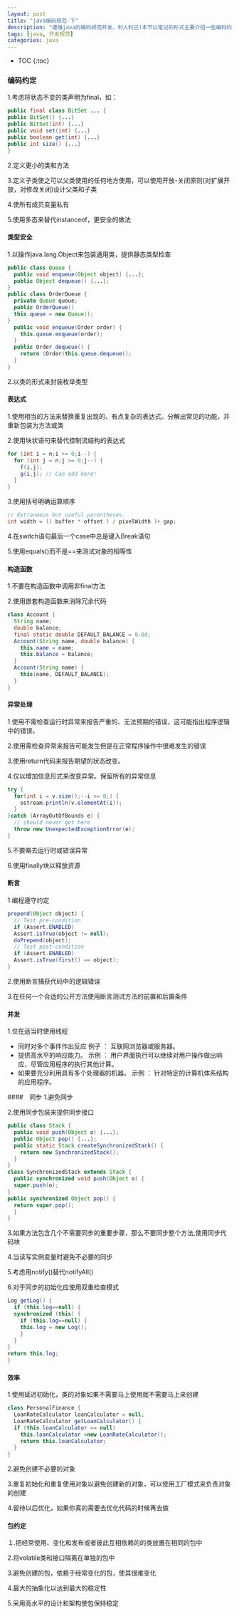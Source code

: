 ```yaml
---
layout: post
title: "java编码规范-下"
description: "遵循java的编码规范开发，利人利己!本节以笔记的形式主要介绍一些编码约定"
tags: [java, 开发规范]
categories: java
---
```


* TOC
{:toc}

### 编码约定
1.考虑将状态不变的类声明为final，如：

```java
public final class BitSet ... {
public BitSet() {...}
public BitSet(int) {...}
public void set(int) {...}
public boolean get(int) {...}
public int size() {...}
}
```
2.定义更小的类和方法

3.定义子类使之可以父类使用的任何地方使用，可以使用开放-关闭原则(对扩展开放，对修改关闭)设计父类和子类

4.使所有成员变量私有

5.使用多态来替代instanceof，更安全的做法

#### 类型安全
1.以操作java.lang.Object来包装通用类，提供静态类型检查

```java
public class Queue {
  public void enqueue(Object object) {...};
  public Object dequeue() {...};
}
public class OrderQueue {
  private Queue queue;
  public OrderQueue()
  this.queue = new Queue();
}
  public void enqueue(Order order) {
    this.queue.enqueue(order);
  }
  public Order dequeue() {
    return (Order)this.queue.dequeue();
  }
}
```
2.以类的形式来封装枚举类型

#### 表达式
1.使用相当的方法来替换重复出现的、有点复杂的表达式。分解出常见的功能，并重新包装为方法或类

2.使用块状语句来替代控制流结构的表达式

```java
for (int i = n;i >= 0;i--) {
  for (int j = n;j >= 0;j--) {
    f(i,j);
    g(i,j); // Can add here!
  }
}
```
3.使用括号明确运算顺序

```java
// Extraneous but useful parentheses.
int width = (( buffer * offset ) / pixelWidth )+ gap;
```
4.在switch语句最后一个case中总是键入Break语句

5.使用equals()而不是==来测试对象的相等性

#### 构造函数
1.不要在构造函数中调用非final方法

2.使用嵌套构造函数来消除冗余代码

```java
class Account {
  String name;
  double balance;
  final static double DEFAULT_BALANCE = 0.0d;
  Account(String name, double balance) {
    this.name = name;
    this.balance = balance;
  }
  Account(String name) {
    this(name, DEFAULT_BALANCE);
  }
}
```

#### 异常处理
1.使用不需检查运行时异常来报告严重的、无法预期的错误，这可能指出程序逻辑中的错误。

2.使用需检查异常来报告可能发生但是在正常程序操作中很难发生的错误

3.使用return代码来报告期望的状态改变。

4.仅以增加信息形式来改变异常。保留所有的异常信息

```java
try {
  for(int i = v.size();--i >= 0;) {
    ostream.println(v.elementAt(i));
  }
}catch (ArrayOutOfBounds e) {
  // should never get here
  throw new UnexpectedExceptionError(e);
}
```
5.不要略去运行时或错误异常

6.使用finally块以释放资源

#### 断言
1.编程遵守约定

```java
prepend(Object object) {
  // Test pre-condition
  if (Assert.ENABLED)
  Assert.isTrue(object != null);
  doPrepend(object);
  // Test post-condition
  if (Assert.ENABLED)
  Assert.isTrue(first() == object);
}
```
2.使用断言捕获代码中的逻辑错误

3.在任何一个合适的公开方法使用断言测试方法的前置和后置条件

#### 并发
1.仅在适当时使用线程
- 同时对多个事件作出反应
例子 ︰ 互联网浏览器或服务器。
- 提供高水平的响应能力。
示例 ︰ 用户界面执行可以继续对用户操作做出响应，尽管应用程序的执行其他计算。
- 如果要充分利用具有多个处理器的机器。
示例 ︰ 针对特定的计算机体系结构的应用程序。

####　同步
1.避免同步

2.使用同步包装来提供同步接口

```java
public class Stack {
  public void push(Object o) {...};
  public Object pop() {...};
  public static Stack createSynchronizedStack() {
    return new SynchronizedStack();
  }
}
class SynchronizedStack extends Stack {
  public synchronized void push(Object o) {
  super.push(o);
}
public synchronized Object pop() {
  return super.pop();
  }
}
```
3.如果方法包含几个不需要同步的重要步骤，那么不要同步整个方法,使用同步代码块

4.当读写实例变量时避免不必要的同步

5.考虑用notify()替代notifyAll()

6.对于同步的初始化应使用双重检查模式

```java
Log getLog() {
  if (this.log==null) {
  synchronized (this) {
    if (this.log==null) {
    this.log = new Log();
    }
  }
}
return this.log;
}
```
#### 效率
1.使用延迟初始化，类的对象如果不需要马上使用就不需要马上来创建

```java
class PersonalFinance {
  LoanRateCalculator loanCalculator = null;
  LoanRateCalculator getLoanCalculator() {
  if (this.loanCalculator == null)
    this.loanCalculator =new LoanRateCalculator();
    return this.loanCalculator;
  }
}
```
2.避免创建不必要的对象

3.重复初始化和重复使用对象以避免创建新的对象，可以使用工厂模式来负责对象的创建

4.留待以后优化，如果你真的需要去优化代码的时候再去做

#### 包约定
１.把经常使用、变化和发布或者彼此互相依赖的的类放置在相同的包中

2.将volatile类和接口隔离在单独的包中

3.避免创建的包，依赖于经常变化的包，使其很难变化

4.最大的抽象化以达到最大的稳定性

5.采用高水平的设计和架构使包保持稳定